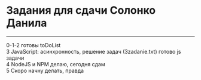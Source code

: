 # Задания для сдачи Солонко Данила
---
0-1-2 готовы  toDoList   </br>
3 JavaScript: асинхронность, решение задач (3zadanie.txt)  готово js задачи </br>
4 NodeJS и NPM делаю, сегодня сдам </br>
5 Скоро начну делать, правда 
